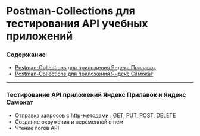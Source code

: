 # Postman-Collections для тестирования API учебных приложений
### Содержание 
- [Postman-Collections для приложения Яндекс Прилавок](https://github.com/M-Juli/Postman-Collections/blob/main/Яндекс%20Прилавок.postman_collection.json)
- [Postman-Collections для приложения Яндекс Самокат](https://github.com/M-Juli/Postman-Collections/blob/main/Яндекс%20Самокат.postman_collection.json)

----

### Тестирование API приложений Яндекс Прилавок и Яндекс Самокат
- Отправка запросов с http-методами :  GET, PUT, POST, DELETE
- Создание окружения и переменной в нем
- Чтение логов API